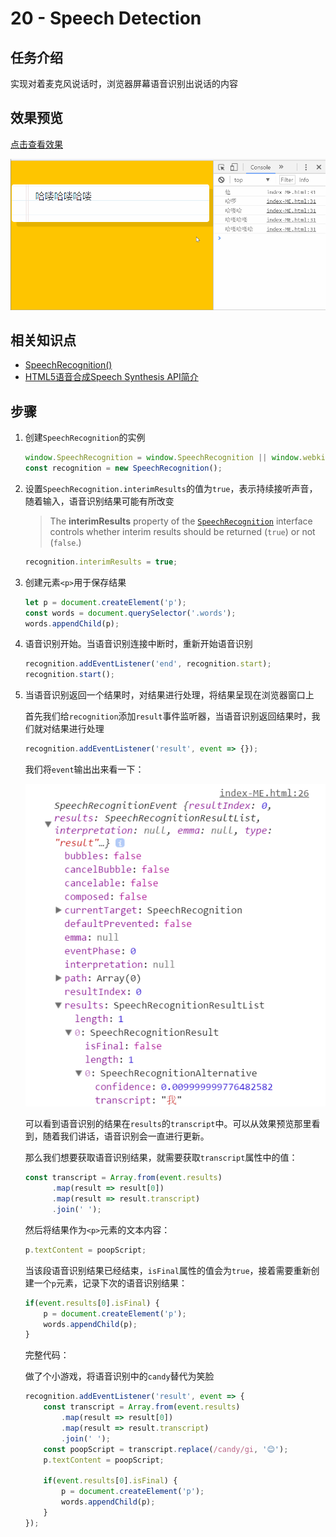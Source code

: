 # 20 - Speech Detection  

## 任务介绍

实现对着麦克风说话时，浏览器屏幕语音识别出说话的内容

## 效果预览

[点击查看效果](https://miraclezys.github.io/JavaScript30/20%20-%20Speech%20Detection/index-ME.html)

![show](./image/a.gif)

## 相关知识点

* [SpeechRecognition()](https://developer.mozilla.org/en-US/docs/Web/API/SpeechRecognition/SpeechRecognition)
* [HTML5语音合成Speech Synthesis API简介](http://www.zhangxinxu.com/wordpress/2017/01/html5-speech-recognition-synthesis-api/)

## 步骤

1. 创建`SpeechRecognition`的实例

   ```javascript
   window.SpeechRecognition = window.SpeechRecognition || window.webkitSpeechRecognition;
   const recognition = new SpeechRecognition();
   ```

2. 设置`SpeechRecognition.interimResults`的值为`true`，表示持续接听声音，随着输入，语音识别结果可能有所改变

   > The **interimResults** property of the [`SpeechRecognition`](https://developer.mozilla.org/en-US/docs/Web/API/SpeechRecognition) interface controls whether interim results should be returned (`true`) or not (`false`.) 

   ```javascript
   recognition.interimResults = true;
   ```

3. 创建元素`<p>`用于保存结果

   ```javascript
   let p = document.createElement('p');
   const words = document.querySelector('.words');
   words.appendChild(p);
   ```

4. 语音识别开始。当语音识别连接中断时，重新开始语音识别

   ```javascript
   recognition.addEventListener('end', recognition.start);
   recognition.start();
   ```

5. 当语音识别返回一个结果时，对结果进行处理，将结果呈现在浏览器窗口上

   首先我们给`recognition`添加`result`事件监听器，当语音识别返回结果时，我们就对结果进行处理

   ```javascript
   recognition.addEventListener('result', event => {});
   ```

   我们将`event`输出出来看一下：

   ![show](./image/img1.png)

   可以看到语音识别的结果在`results`的`transcript`中。可以从效果预览那里看到，随着我们讲话，语音识别会一直进行更新。

   那么我们想要获取语音识别结果，就需要获取`transcript`属性中的值：

   ```javascript
   const transcript = Array.from(event.results)
         .map(result => result[0])
         .map(result => result.transcript)
         .join(' ');
   ```

   然后将结果作为`<p>`元素的文本内容：

   ```javascript
   p.textContent = poopScript;
   ```

   当该段语音识别结果已经结束，`isFinal`属性的值会为`true`，接着需要重新创建一个`p`元素，记录下次的语音识别结果：

   ```javascript
   if(event.results[0].isFinal) {
       p = document.createElement('p');
       words.appendChild(p);
   }
   ```

   完整代码：

   做了个小游戏，将语音识别中的`candy`替代为笑脸

   ```javascript
   recognition.addEventListener('result', event => {
       const transcript = Array.from(event.results)
           .map(result => result[0])
           .map(result => result.transcript)
           .join(' ');
       const poopScript = transcript.replace(/candy/gi, '😊');
       p.textContent = poopScript;

       if(event.results[0].isFinal) {
           p = document.createElement('p');
           words.appendChild(p);
       }
   });
   ```

   ​

